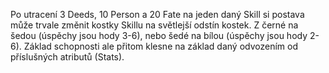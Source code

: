 Po utracení 3 Deeds, 10 Person a 20 Fate na jeden daný Skill si postava může trvale změnit kostky Skillu na světlejší odstín kostek. Z černé na šedou (úspěchy jsou hody 3-6), nebo šedé na bílou (úspěchy jsou hody 2-6). Základ schopnosti ale přitom klesne na základ daný odvozením od příslušných atributů (Stats).